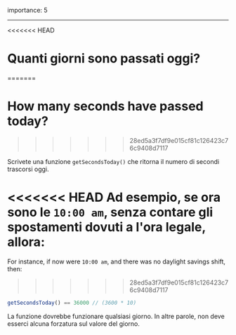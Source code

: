 importance: 5

---

<<<<<<< HEAD
# Quanti giorni sono passati oggi?
=======
# How many seconds have passed today?
>>>>>>> 28ed5a3f7df9e015cf81c126423c76c9408d7117

Scrivete una funzione `getSecondsToday()` che ritorna il numero di secondi trascorsi oggi.

<<<<<<< HEAD
Ad esempio, se ora sono le `10:00 am`, senza contare gli spostamenti dovuti a l'ora legale, allora:
=======
For instance, if now were `10:00 am`, and there was no daylight savings shift, then:
>>>>>>> 28ed5a3f7df9e015cf81c126423c76c9408d7117

```js
getSecondsToday() == 36000 // (3600 * 10)
```

La funzione dovrebbe funzionare qualsiasi giorno. In altre parole, non deve esserci alcuna forzatura sul valore del giorno.
